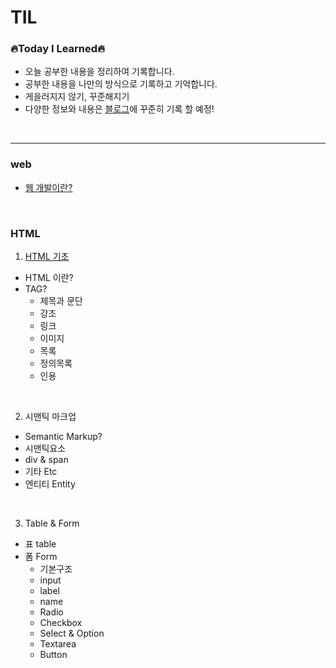 # TIL

### 🔥Today I Learned🔥
* 오늘 공부한 내용을 정리하여 기록합니다. 
* 공부한 내용을 나만의 방식으로 기록하고 기억합니다.
* 게을러지지 않기, 꾸준해지기
* 다양한 정보와 내용은 [블로그](https://blog.naver.com/dlrmawnl)에 꾸준히 기록 할 예정!
<br />

___

### web
* [웹 개발이란?](https://github.com/dmswnlee/TIL/blob/055c6f5c0970ffc8d76b08616ecff87fbbd17041/2023_01/01.md)

<br />

### HTML
1. [HTML 기초](https://github.com/dmswnlee/TIL/blob/6d99dd0382cb99ef062a2df55cb65a28fd31d799/2023_01/02.md)
* HTML 이란?
* TAG?
  * 제목과 문단
  * 강조
  * 링크
  * 이미지
  * 목록
  * 정의목록
  * 인용
  
<br />

2. 시맨틱 마크업
* Semantic Markup?
* 시맨틱요소
* div & span
* 기타 Etc
* 엔티티 Entity

<br />

3. Table & Form
* 표 table
* 폼 Form
  * 기본구조
  * input
  * label
  * name
  * Radio
  * Checkbox
  * Select & Option
  * Textarea
  * Button





